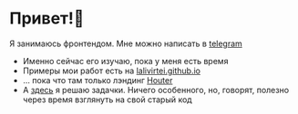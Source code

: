 # Привет!👋

Я занимаюсь фронтендом.
Мне можно написать в [telegram](https://t.me/lalivirtei)

- Именно сейчас его изучаю, пока у меня есть время
- Примеры мои работ есть на [lalivirtei.github.io](//lalivirtei.github.io)
- ... пока что там только лэндинг [Houter](https://github.com/lalivirtei/houter)
- А [здесь](https://github.com/lalivirtei/edu) я решаю задачки. Ничего особенного, но, говорят, полезно через время взглянуть на свой старый код
